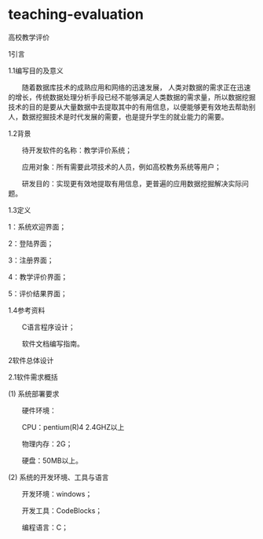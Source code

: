 ﻿# teaching-evaluation
高校教学评价

1引言

1.1编写目的及意义

　　随着数据库技术的成熟应用和网络的迅速发展，  人类对数据的需求正在迅速的增长，传统数据处理分析手段已经不能够满足人类数据的需求量，所以数据挖掘技术的目的是要从大量数据中去提取其中的有用信息，以便能够更有效地去帮助别人，数据挖掘技术是时代发展的需要，也是提升学生的就业能力的需要。
  
1.2背景

　　待开发软件的名称：教学评价系统；
  
　　应用对象：所有需要此项技术的人员，例如高校教务系统等用户；
  
　　研发目的：实现更有效地提取有用信息，更普遍的应用数据挖掘解决实际问题。
  
1.3定义

1：系统欢迎界面；

2：登陆界面； 

3：注册界面；

4：教学评价界面；

5：评价结果界面；

1.4参考资料

　　C语言程序设计；
  
　　软件文档编写指南。
  
2软件总体设计

2.1软件需求概括

(1) 系统部署要求 

　　硬件环境：
  
　　CPU：pentium(R)4   2.4GHZ以上
  
　　物理内存：2G；
  
　　硬盘：50MB以上。
  
 (2) 系统的开发环境、工具与语言
 
　　开发环境：windows；
  
　　开发工具：CodeBlocks；
  
　　编程语言：C；
